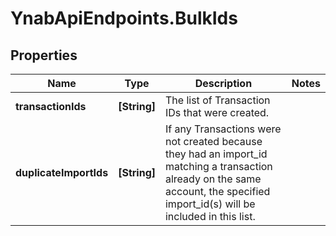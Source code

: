 # YnabApiEndpoints.BulkIds

## Properties
Name | Type | Description | Notes
------------ | ------------- | ------------- | -------------
**transactionIds** | **[String]** | The list of Transaction IDs that were created. | 
**duplicateImportIds** | **[String]** | If any Transactions were not created because they had an import_id matching a transaction already on the same account, the specified import_id(s) will be included in this list. | 


